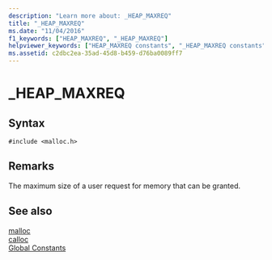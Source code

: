 ```yaml
---
description: "Learn more about: _HEAP_MAXREQ"
title: "_HEAP_MAXREQ"
ms.date: "11/04/2016"
f1_keywords: ["HEAP_MAXREQ", "_HEAP_MAXREQ"]
helpviewer_keywords: ["HEAP_MAXREQ constants", "_HEAP_MAXREQ constants", "heap constants"]
ms.assetid: c2dbc2ea-35ad-45d8-b459-d76ba0089ff7
---
```

# _HEAP_MAXREQ

## Syntax

```
#include <malloc.h>
```

## Remarks

The maximum size of a user request for memory that can be granted.

## See also

[malloc](../c-runtime-library/reference/malloc.md)<br/>
[calloc](../c-runtime-library/reference/calloc.md)<br/>
[Global Constants](../c-runtime-library/global-constants.md)
